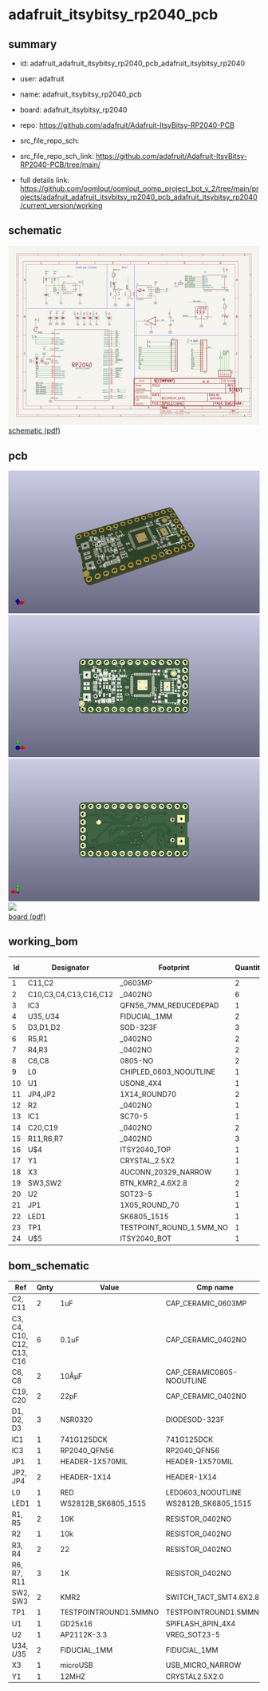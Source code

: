 # adafruit_itsybitsy_rp2040_pcb
 
## summary 
* id: adafruit_adafruit_itsybitsy_rp2040_pcb_adafruit_itsybitsy_rp2040
* user: adafruit
* name: adafruit_itsybitsy_rp2040_pcb
* board: adafruit_itsybitsy_rp2040
* repo: https://github.com/adafruit/Adafruit-ItsyBitsy-RP2040-PCB



* src_file_repo_sch: 
* src_file_repo_sch_link: https://github.com/adafruit/Adafruit-ItsyBitsy-RP2040-PCB/tree/main/
* full details link: https://github.com/oomlout/oomlout_oomp_project_bot_v_2/tree/main/projects/adafruit_adafruit_itsybitsy_rp2040_pcb_adafruit_itsybitsy_rp2040/current_version/working  

## schematic  
![](working_schematic_600.png)  
[schematic (pdf)](working_schematic.pdf) 






















## pcb  
![](working_3d_600.png) 
![](working_3d_front_600.png)  
![](working_3d_back_600.png)  
![](working_600.png)  
[board (pdf)](working.pdf)  

## working_bom
| Id | Designator | Footprint | Quantity | Designation | Supplier and ref |  | None | 
| --- | --- | --- | --- | --- | --- | --- | --- | 
| 1 | C11,C2 | _0603MP | 2 | 1uF |  |  | [''] | 
| 2 | C10,C3,C4,C13,C16,C12 | _0402NO | 6 | 0.1uF |  |  | [''] | 
| 3 | IC3 | QFN56_7MM_REDUCEDEPAD | 1 | RP2040_QFN56 |  |  | [''] | 
| 4 | U$35,U$34 | FIDUCIAL_1MM | 2 | FIDUCIAL_1MM |  |  | [''] | 
| 5 | D3,D1,D2 | SOD-323F | 3 | NSR0320 |  |  | [''] | 
| 6 | R5,R1 | _0402NO | 2 | 10K |  |  | [''] | 
| 7 | R4,R3 | _0402NO | 2 | 22 |  |  | [''] | 
| 8 | C6,C8 | 0805-NO | 2 | 10ÂµF |  |  | [''] | 
| 9 | L0 | CHIPLED_0603_NOOUTLINE | 1 | RED |  |  | [''] | 
| 10 | U1 | USON8_4X4 | 1 | GD25x16 |  |  | [''] | 
| 11 | JP4,JP2 | 1X14_ROUND70 | 2 |  |  |  | [''] | 
| 12 | R2 | _0402NO | 1 | 10k |  |  | [''] | 
| 13 | IC1 | SC70-5 | 1 | 74HCT1G125DBV |  |  | [''] | 
| 14 | C20,C19 | _0402NO | 2 | 22pF |  |  | [''] | 
| 15 | R11,R6,R7 | _0402NO | 3 | 1K |  |  | [''] | 
| 16 | U$4 | ITSY2040_TOP | 1 |  |  |  | [''] | 
| 17 | Y1 | CRYSTAL_2.5X2 | 1 | 12MHZ |  |  | [''] | 
| 18 | X3 | 4UCONN_20329_NARROW | 1 | microUSB |  |  | [''] | 
| 19 | SW3,SW2 | BTN_KMR2_4.6X2.8 | 2 | KMR2 |  |  | [''] | 
| 20 | U2 | SOT23-5 | 1 | AP2112K-3.3 |  |  | [''] | 
| 21 | JP1 | 1X05_ROUND_70 | 1 |  |  |  | [''] | 
| 22 | LED1 | SK6805_1515 | 1 | WS2812B_SK6805_1515 |  |  | [''] | 
| 23 | TP1 | TESTPOINT_ROUND_1.5MM_NO | 1 |  |  |  | [''] | 
| 24 | U$5 | ITSY2040_BOT | 1 |  |  |  | [''] | 


## bom_schematic
| Ref | Qnty | Value | Cmp name | Footprint | Description | Vendor | DNP | 
| --- | --- | --- | --- | --- | --- | --- | --- | 
| C2, C11 | 2 | 1uF | CAP_CERAMIC_0603MP | working:_0603MP |  |  |  | 
| C3, C4, C10, C12, C13, C16 | 6 | 0.1uF | CAP_CERAMIC_0402NO | working:_0402NO |  |  |  | 
| C6, C8 | 2 | 10ÂµF | CAP_CERAMIC0805-NOOUTLINE | working:0805-NO |  |  |  | 
| C19, C20 | 2 | 22pF | CAP_CERAMIC_0402NO | working:_0402NO |  |  |  | 
| D1, D2, D3 | 3 | NSR0320 | DIODESOD-323F | working:SOD-323F |  |  |  | 
| IC1 | 1 | 741G125DCK | 741G125DCK | working:SC70-5 |  |  |  | 
| IC3 | 1 | RP2040_QFN56 | RP2040_QFN56 | working:QFN56_7MM_REDUCEDEPAD |  |  |  | 
| JP1 | 1 | HEADER-1X570MIL | HEADER-1X570MIL | working:1X05_ROUND_70 |  |  |  | 
| JP2, JP4 | 2 | HEADER-1X14 | HEADER-1X14 | working:1X14_ROUND70 |  |  |  | 
| L0 | 1 | RED | LED0603_NOOUTLINE | working:CHIPLED_0603_NOOUTLINE |  |  |  | 
| LED1 | 1 | WS2812B_SK6805_1515 | WS2812B_SK6805_1515 | working:SK6805_1515 |  |  |  | 
| R1, R5 | 2 | 10K | RESISTOR_0402NO | working:_0402NO |  |  |  | 
| R2 | 1 | 10k | RESISTOR_0402NO | working:_0402NO |  |  |  | 
| R3, R4 | 2 | 22 | RESISTOR_0402NO | working:_0402NO |  |  |  | 
| R6, R7, R11 | 3 | 1K | RESISTOR_0402NO | working:_0402NO |  |  |  | 
| SW2, SW3 | 2 | KMR2 | SWITCH_TACT_SMT4.6X2.8 | working:BTN_KMR2_4.6X2.8 |  |  |  | 
| TP1 | 1 | TESTPOINTROUND1.5MMNO | TESTPOINTROUND1.5MMNO | working:TESTPOINT_ROUND_1.5MM_NO |  |  |  | 
| U1 | 1 | GD25x16 | SPIFLASH_8PIN_4X4 | working:USON8_4X4 |  |  |  | 
| U2 | 1 | AP2112K-3.3 | VREG_SOT23-5 | working:SOT23-5 |  |  |  | 
| U$34, U$35 | 2 | FIDUCIAL_1MM | FIDUCIAL_1MM | working:FIDUCIAL_1MM |  |  |  | 
| X3 | 1 | microUSB | USB_MICRO_NARROW | working:4UCONN_20329_NARROW |  |  |  | 
| Y1 | 1 | 12MHZ | CRYSTAL2.5X2.0 | working:CRYSTAL_2.5X2 |  |  |  | 



